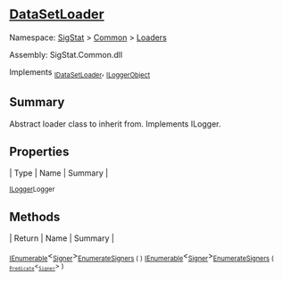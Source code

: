 # <sub>[DataSetLoader](./DataSetLoader.md)</sub>

Namespace: [SigStat]() > [Common](./../README.md) > [Loaders](./README.md)

Assembly: SigStat.Common.dll

Implements <sub>[IDataSetLoader](./IDataSetLoader.md)</sub>, <sub>[ILoggerObject](./../ILoggerObject.md)</sub>

## Summary
Abstract loader class to inherit from. Implements ILogger.

## Properties

| Type | Name | Summary | 

<sub>[ILogger](https://docs.microsoft.com/en-us/dotnet/api/Microsoft.Extensions.Logging.ILogger)</sub><sub>Logger</sub><sub></sub>


## Methods

| Return | Name | Summary | 

<sub>[IEnumerable](https://docs.microsoft.com/en-us/dotnet/api/System.Collections.Generic.IEnumerable-1)</sub>\<<sub>[Signer](./../Signer.md)</sub>><sub>[EnumerateSigners](./Methods/DataSetLoader-100663877.md) (  )</sub><sub></sub>
<sub>[IEnumerable](https://docs.microsoft.com/en-us/dotnet/api/System.Collections.Generic.IEnumerable-1)</sub>\<<sub>[Signer](./../Signer.md)</sub>><sub>[EnumerateSigners](./Methods/DataSetLoader-100663878.md) ( <sub>[`Predicate`](https://docs.microsoft.com/en-us/dotnet/api/System.Predicate-1)</sub>\<<sub>[`Signer`](./../Signer.md)</sub>> )</sub><sub></sub>


